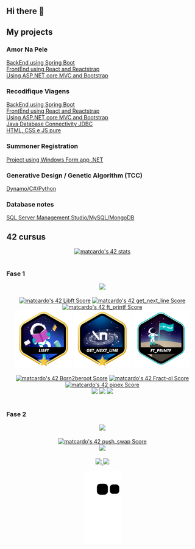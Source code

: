 ## Hi there 👋
## My projects
### Amor Na Pele
[BackEnd using Spring Boot](https://github.com/EngMateusCardoso/api-amornapele-recode) <br/>
[FrontEnd using React and Reactstrap](https://github.com/EngMateusCardoso/amor-na-pele_entrega-final) <br/>
[Using ASP.NET core MVC and Bootstrap](https://github.com/EngMateusCardoso/Projeto_RecodePro_Squaud09_Entrega02) <br/>
### Recodifique Viagens
[BackEnd using Spring Boot](https://github.com/EngMateusCardoso/recodifiqueviagens-api-spring) <br/>
[FrontEnd using React and Reactstrap](https://github.com/EngMateusCardoso/recodifiqueviagens-react) <br/>
[Using ASP.NET core MVC and Bootstrap](https://github.com/EngMateusCardoso/Aplicacao_WEB_ASP.NET_Core_MVC) <br/>
[Java Database Connectivity JDBC](https://github.com/EngMateusCardoso/Projeto_recodepro_modulo04_JavaBD) <br/>
[HTML, CSS e JS pure](https://github.com/EngMateusCardoso/Recodifique_Viagens-Projeto_Recode) <br/>
### Summoner Registration
[Project using Windows Form app .NET](https://github.com/EngMateusCardoso/Windows_Form_App_.NET_CRUD_SummonerRegistration)
### Generative Design / Genetic Algorithm (TCC)
[Dynamo/C#/Python](https://github.com/EngMateusCardoso/USO_DO_PROJETO_GENERATIVO_COMO_FERRAMENTA_DE_BUSCA_DE_SOLUCOES_DE_PROJETO)
### Database notes
[SQL Server Management Studio/MySQL/MongoDB](https://github.com/EngMateusCardoso/Resumos_BD_Recode)

## 42 cursus

<!--42 cursus main painel-->
<div align="center">
<a href="https://profile.intra.42.fr/users/matcardo"><img src="https://badge42.vercel.app/api/v2/cl2lzeffr017709mnp9905hou/stats?cursusId=21&coalitionId=piscine" alt="matcardo's 42 stats" /></a>
</div>
<br/>

<!--42 cursus Fase 1 img-->
### Fase 1
<div align="center">
<img src="https://user-images.githubusercontent.com/93548287/191753025-531e00e8-daf2-4802-994f-6caa2688efe4.png">
</div>
<br/>

<!--42 cursus repositories Scores-->
<div align="center">
<a href="https://github.com/EngMateusCardoso/1-LIBFT-42Cursus"><img src="https://badge42.vercel.app/api/v2/cl2lzeffr017709mnp9905hou/project/2555124" alt="matcardo's 42 Libft Score" /></a>
<a href="https://github.com/EngMateusCardoso/2-GET_NEXT_LINE-42cursus"><img src="https://badge42.vercel.app/api/v2/cl2lzeffr017709mnp9905hou/project/2576876" alt="matcardo's 42 get_next_line Score" /></a>
<a href="https://github.com/EngMateusCardoso/3-FT_PRINTF-42cursus"><img src="https://badge42.vercel.app/api/v2/cl2lzeffr017709mnp9905hou/project/2607916" alt="matcardo's 42 ft_printf Score" /></a>
</div>

<!--42 cursus repositories projects-->
<div align="center">
  <a href="https://github.com/EngMateusCardoso/1-LIBFT-42Cursus"><img src="https://github.com/EngMateusCardoso/EngMateusCardoso/blob/main/libft.png"></a>
  <a href="https://github.com/EngMateusCardoso/2-GET_NEXT_LINE-42cursus"><img src="https://github.com/EngMateusCardoso/EngMateusCardoso/blob/main/get_next_line.png"></a>
  <a href="https://github.com/EngMateusCardoso/3-FT_PRINTF-42cursus"><img src="https://github.com/EngMateusCardoso/EngMateusCardoso/blob/main/ft_printf.png"></a>
</div>
<br/>

<!--42 cursus repositories Scores-->
<div align="center">
<a href="https://github.com/EngMateusCardoso/4-Born2beroot-42cursus"><img src="https://badge42.vercel.app/api/v2/cl2lzeffr017709mnp9905hou/project/2618467" alt="matcardo's 42 Born2beroot Score" /></a>
<a href="https://github.com/EngMateusCardoso/3-FRACT-OL-42cursus"><img src="https://badge42.vercel.app/api/v2/cl2lzeffr017709mnp9905hou/project/2648383" alt="matcardo's 42 Fract-ol Score" /></a>
<a href="https://github.com/EngMateusCardoso/6-PIPEX-42cursus"><img src="https://badge42.vercel.app/api/v2/cl2lzeffr017709mnp9905hou/project/2665507" alt="matcardo's 42 pipex Score" /></a>
</div>

<!--42 cursus repositories projects-->
<div align="center">
  <a href="https://github.com/EngMateusCardoso/4-Born2beroot-42cursus"><img src="https://user-images.githubusercontent.com/93548287/177801771-50c506d0-2808-4a73-afb8-02af3f7686f1.png"></a>
  <a href="https://github.com/EngMateusCardoso/5-FRACT-OL-42cursus"><img src="https://user-images.githubusercontent.com/93548287/179062849-d4e55391-34e0-404e-b886-58ef50e356d4.png"></a>
  <a href="https://github.com/EngMateusCardoso/6-PIPEX-42cursus"><img src="https://user-images.githubusercontent.com/93548287/191578022-4987ba1a-a963-4ece-8033-d0fd3be65569.png"></a>
</div>
<br/>

<!--42 cursus Fase 2 img-->
### Fase 2
<div align="center">
<img src="https://user-images.githubusercontent.com/93548287/191812910-dfdf0471-1d38-4932-b5ca-e2ccaa2c2d16.png">
</div>
<br/>

<!--42 cursus repositories Scores-->
<div align="center">
  <a href="https://github.com/EngMateusCardoso/7-Push_swap-42cursus"><img src="https://badge42.vercel.app/api/v2/cl2lzeffr017709mnp9905hou/project/2786608" alt="matcardo's 42 push_swap Score" /></a>
</div>

<!--42 cursus repositories projects-->
<div align="center">
  <a href="https://github.com/EngMateusCardoso/7-Push_swap-42cursus"><img src="https://user-images.githubusercontent.com/93548287/191818803-16053759-3570-40a0-9b8e-904e3931bd98.png"></a>
</div>
<br/>

<!--<div align="center">

  <div align="center">
              <img align="center" alt="git" height="30" width="40" src="https://cdn.jsdelivr.net/gh/devicons/devicon/icons/git/git-original.svg" />
              <img align="center" alt="github" height="30" width="40" src="https://cdn.jsdelivr.net/gh/devicons/devicon/icons/github/github-original.svg" />
              <img align="center" alt="trello" height="30" width="40" src="https://cdn.jsdelivr.net/gh/devicons/devicon/icons/trello/trello-plain.svg" />          
  </div>
  <br/>
  <div align="center">
            <img align="center" alt="html5" height="30" width="40" src="https://cdn.jsdelivr.net/gh/devicons/devicon/icons/html5/html5-original.svg" />
            <img align="center" alt="css3" height="30" width="40" src="https://cdn.jsdelivr.net/gh/devicons/devicon/icons/css3/css3-original.svg" />
            <img align="center" alt="javascript" height="30" width="40" src="https://cdn.jsdelivr.net/gh/devicons/devicon/icons/javascript/javascript-original.svg" />
            <img align="center" alt="bootstrap" height="30" width="40" src="https://cdn.jsdelivr.net/gh/devicons/devicon/icons/bootstrap/bootstrap-original.svg" />
            <img align="center" alt="react" height="30" width="40" src="https://cdn.jsdelivr.net/gh/devicons/devicon/icons/react/react-original.svg" />       
  </div>
  <br/>
            <div align="center">
            <img align="center" alt="c" height="30" width="40" src="https://cdn.jsdelivr.net/gh/devicons/devicon/icons/c/c-original.svg" />
            <img align="center" alt="java" height="30" width="40" src="https://cdn.jsdelivr.net/gh/devicons/devicon/icons/java/java-original.svg" />
            <img align="center" alt="spring" height="30" width="40" src="https://cdn.jsdelivr.net/gh/devicons/devicon/icons/spring/spring-original.svg" />
            <img align="center" alt="csharp" height="30" width="40" src="https://cdn.jsdelivr.net/gh/devicons/devicon/icons/csharp/csharp-original.svg" />
            <img align="center" alt="dot-ne" height="30" width="40" src="https://cdn.jsdelivr.net/gh/devicons/devicon/icons/dot-net/dot-net-original.svg" />
            <img align="center" alt="python" height="30" width="40" src="https://cdn.jsdelivr.net/gh/devicons/devicon/icons/python/python-original.svg" />         
  </div>
  <br/>      
<div align="center">
            <img align="center" alt="microsoftsqlserver" height="30" width="40" src="https://cdn.jsdelivr.net/gh/devicons/devicon/icons/microsoftsqlserver/microsoftsqlserver-plain.svg" />
            <img align="center" alt="mysql" height="30" width="40" src="https://cdn.jsdelivr.net/gh/devicons/devicon/icons/mysql/mysql-original.svg" />
            <img align="center" alt="postgresql" height="30" width="40" src="https://cdn.jsdelivr.net/gh/devicons/devicon/icons/postgresql/postgresql-original.svg" />
            <img align="center" alt="mongodb" height="30" width="40" src="https://cdn.jsdelivr.net/gh/devicons/devicon/icons/mongodb/mongodb-original.svg" />       
  </div>
  <br/>    
         
</div>-->

<div align="center">
<a align="center" href="https://github.com/EngMateusCardoso">
<img height="180em" src="https://github-readme-stats.vercel.app/api?username=EngMateusCardoso&show_icons=true&theme=dracula&include_all_commits=true&count_private=true"/>
<img height="180em" src="https://github-readme-stats.vercel.app/api/top-langs/?username=EngMateusCardoso&layout=compact&langs_count=7&theme=dracula"/>
</div> 
 
 ![Snake animation](https://github.com/EngMateusCardoso/EngMateusCardoso/blob/output/github-contribution-grid-snake.svg)
